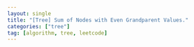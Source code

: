 ```yaml
---
layout: single
title: "[Tree] Sum of Nodes with Even Grandparent Values."
categories: ["tree"]
tag: [algorithm, tree, leetcode]
---
```

```cpp

```